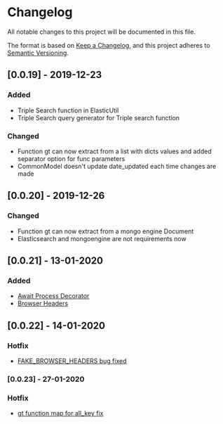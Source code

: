 # Changelog
All notable changes to this project will be documented in this file.

The format is based on [Keep a Changelog](https://keepachangelog.com/en/1.0.0/),
and this project adheres to [Semantic Versioning](https://semver.org/spec/v2.0.0.html).


## [0.0.19] - 2019-12-23
### Added
- Triple Search function in ElasticUtil
- Triple Search query generator for Triple search function 

### Changed
- Function gt can now extract from a list with dicts values and added separator option for func parameters
- CommonModel doesn't update date_updated each time changes are made

## [0.0.20] - 2019-12-26
### Changed
- Function gt can now extract from a mongo engine Document
- Elasticsearch and mongoengine are not requirements now

## [0.0.21] - 13-01-2020
### Added
- [Await Process Decorator](https://github.com/iurii-ebs/drf-util/commit/fbe693d3b5aabedc0594a8c2c6f5f346a8091b4d#diff-6ccbb3dab6897856ba86fe421ccd584bR73)
- [Browser Headers](https://github.com/iurii-ebs/drf-util/commit/fbe693d3b5aabedc0594a8c2c6f5f346a8091b4d#diff-ab3a5ae228e9c73ee208114a62856078R3)

## [0.0.22] - 14-01-2020
### Hotfix
- [FAKE_BROWSER_HEADERS bug fixed](https://github.com/iurii-ebs/drf-util/commit/24bf468746b6c320c5f966e5df4a64fca17fdc82)

### [0.0.23] - 27-01-2020
### Hotfix
- [gt function map for all_key fix](https://github.com/elasmd/drf-util/commit/6f877c1560d633863115ef315f3b1aab1d0866bd)